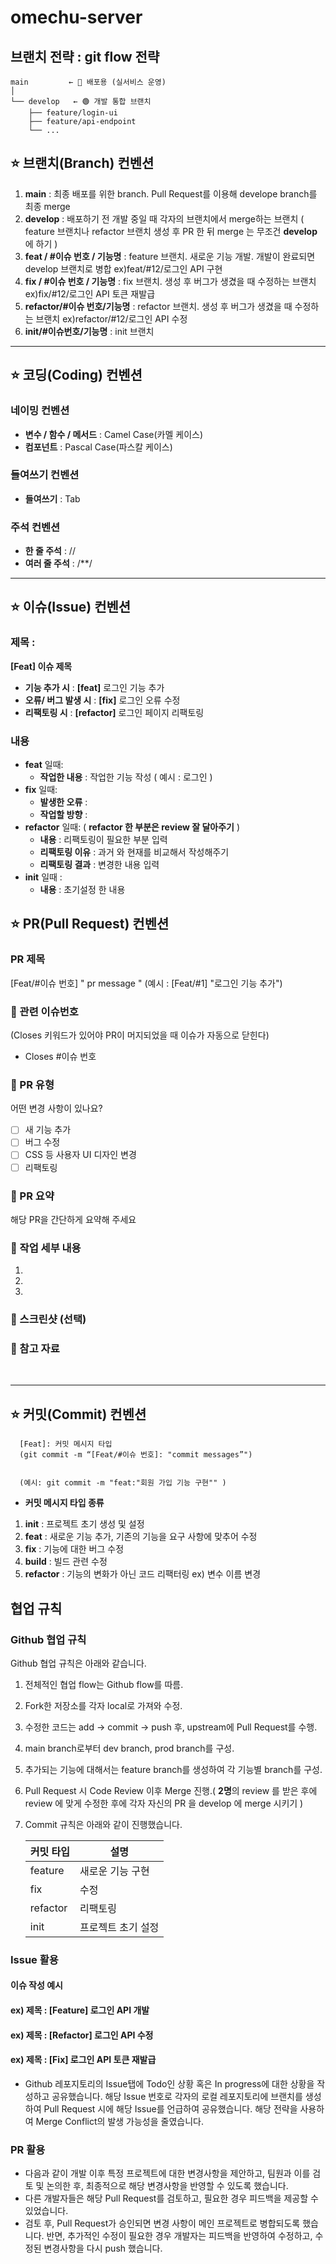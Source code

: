 # omechu-server
## 브랜치 전략  : git flow 전략
```
main         ← 🔵 배포용 (실서비스 운영)
│
└── develop   ← 🟢 개발 통합 브랜치
    ├── feature/login-ui
    ├── feature/api-endpoint
    └── ...
```
## ⭐️ 브랜치(Branch) 컨벤션

1. **main** : 최종 배포를 위한 branch. Pull Request를 이용해 develope branch를 최종 merge
2. **develop** : 배포하기 전 개발 중일 때 각자의 브랜치에서 merge하는 브랜치 ( feature 브랜치나 refactor 브랜치 생성 후 PR 한 뒤 merge 는 무조건 **develop** 에 하기 )
3. **feat / #이슈 번호 / 기능명** : feature 브랜치. 새로운 기능 개발. 개발이 완료되면 develop 브랜치로 병합    ex)feat/#12/로그인 API 구현
4. **fix / #이슈 번호 / 기능명** : fix 브랜치. 생성 후 버그가 생겼을 때 수정하는 브랜치    ex)fix/#12/로그인 API 토큰 재발급
5. **refactor/#이슈 번호/기능명** : refactor 브랜치. 생성 후 버그가 생겼을 때 수정하는 브랜치  ex)refactor/#12/로그인 API 수정
6. **init/#이슈번호/기능명** : init 브랜치

---

## ⭐️ 코딩(Coding) 컨벤션

### 네이밍 컨벤션

-   **변수 / 함수 / 메서드** : Camel Case(카멜 케이스)
-   **컴포넌트** : Pascal Case(파스칼 케이스)

### 들여쓰기 컨벤션

-   **들여쓰기** : Tab

### 주석 컨벤션

-   **한 줄 주석** : //
-   **여러 줄 주석** : /\*\*/

---

## ⭐️ 이슈(Issue) 컨벤션

### 제목 :

**[Feat] 이슈 제목**

-   **기능 추가 시** : **[feat]** 로그인 기능 추가
-   **오류/ 버그 발생 시** : **[fix]** 로그인 오류 수정
-   **리팩토링 시** : **[refactor]** 로그인 페이지 리팩토링

### 내용

-   **feat** 일때:
    -   **작업한 내용** : 작업한 기능 작성 ( 예시 : 로그인 )
-   **fix** 일때:
    -   **발생한 오류** :
    -   **작업할 방향** :
-   **refactor** 일때:    ( **refactor 한 부분은 review 잘 달아주기** )
    -   **내용** : 리팩토링이 필요한 부분 입력
    -   **리팩토링 이유** : 과거 와 현재를 비교해서 작성해주기
    -   **리팩토링 결과** : 변경한 내용 입력
-   **init** 일때 :
    -   **내용** : 초기설정 한 내용
      
## ⭐️ PR(Pull Request) 컨벤션

### PR 제목

[Feat/#이슈 번호] " pr message "
(예시 : [Feat/#1] "로그인 기능 추가")

### 📌 관련 이슈번호

(Closes 키워드가 있어야 PR이 머지되었을 때 이슈가 자동으로 닫힌다)

-   Closes #이슈 번호

### 📌 PR 유형

어떤 변경 사항이 있나요?

-   [ ] 새 기능 추가
-   [ ] 버그 수정
-   [ ] CSS 등 사용자 UI 디자인 변경
-   [ ] 리팩토링

### 📌 PR 요약

해당 PR을 간단하게 요약해 주세요

### 📌 작업 세부 내용

1.
2.
3.

### 📸 스크린샷 (선택)

### 🔗 참고 자료

​

---

## ⭐️ 커밋(Commit) 컨벤션

      [Feat]: 커밋 메시지 타입
      (git commit -m “[Feat/#이슈 번호]: "commit messages”")


      (예시: git commit -m "feat:"회원 가입 기능 구현"" )

-   **커밋 메시지 타입 종류**

1. **init** : 프로젝트 초기 생성 및 설정
2. **feat** : 새로운 기능 추가, 기존의 기능을 요구 사항에 맞추어 수정
3. **fix** : 기능에 대한 버그 수정
4. **build** : 빌드 관련 수정
8. **refactor** : 기능의 변화가 아닌 코드 리팩터링 ex) 변수 이름 변경
   
## 협업 규칙

### Github 협업 규칙

Github 협업 규칙은 아래와 같습니다.

1. 전체적인 협업 flow는 Github flow를 따름.
2. Fork한 저장소를 각자 local로 가져와 수정.
3. 수정한 코드는 add -> commit -> push 후, upstream에 Pull Request를 수행.
4. main branch로부터 dev branch, prod branch를 구성.
5. 추가되는 기능에 대해서는 feature branch를 생성하여 각 기능별 branch를 구성.
6. Pull Request 시 Code Review 이후 Merge 진행.( **2명**의 review 를 받은 후에 review 에 맞게 수정한 후에 각자 자신의 PR 을 develop 에 merge 시키기 )
7. Commit 규칙은 아래와 같이 진행했습니다.

   | 커밋 타입 | 설명                                                           |
      | --------- | -------------------------------------------------------------- |
   | feature   | 새로운 기능 구현                                               |
   | fix       | 수정                                                          |
   | refactor  | 리팩토링                                                       |
   | init  | 프로젝트 초기 설정                                                       |
   
### Issue 활용
#### 이슈 작성 예시
#### ex) 제목 : [Feature] 로그인 API 개발
#### ex) 제목 : [Refactor] 로그인 API 수정
#### ex) 제목 : [Fix] 로그인 API 토큰 재발급 

- Github 레포지토리의 Issue탭에 Todo인 상황 혹은 In progress에 대한 상황을 작성하고 공유했습니다. 해당 Issue 번호로 각자의 로컬 레포지토리에 브랜치를 생성하여 Pull Request 시에 해당 Issue를 언급하여 공유했습니다. 해당 전략을 사용하여 Merge Conflict의 발생 가능성을 줄였습니다.

### PR 활용

- 다음과 같이 개발 이후 특정 프로젝트에 대한 변경사항을 제안하고, 팀원과 이를 검토 및 논의한 후, 최종적으로 해당 변경사항을 반영할 수 있도록 했습니다.
- 다른 개발자들은 해당 Pull Request를 검토하고, 필요한 경우 피드백을 제공할 수 있었습니다.
- 검토 후, Pull Request가 승인되면 변경 사항이 메인 프로젝트로 병합되도록 했습니다. 반면, 추가적인 수정이 필요한 경우 개발자는 피드백을 반영하여 수정하고, 수정된 변경사항을 다시 push 했습니다.
